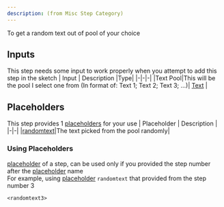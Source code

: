 ```yaml
---
description: (from Misc Step Category)
---
```

To get a random text out of pool of your choice

## Inputs
This step needs some input to work properly when you attempt to add this step in the sketch
| Input      | Description |Type|
|-|-|-|
|Text Pool|This will be the pool I select one from  (In format of: Text 1; Text 2; Text 3; ...)| [ Text](../inputs/text.md) |

## Placeholders
This step provides 1 [placeholders](../tutorials/placeholder.md) for your use
| Placeholder      | Description |
|-|-|
|[randomtext](../placeholders/text.md)|The text picked from the pool randomly|

### Using Placeholders
[placeholder](../tutorials/placeholder.md) of a step, can be used only if you provided the step number after the [placeholder](../tutorials/placeholder.md) name\
For example, using [placeholder](../tutorials/placeholder.md) `randomtext` that provided from the step number 3
 
```
<randomtext3>
```
